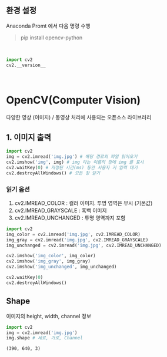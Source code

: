 ## 환경 설정
Anaconda Promt 에서 다음 명령 수행  
> pip install opencv-python

<br>

```python
import cv2
cv2.__version__
````

<br>

# OpenCV(Computer Vision)
다양한 영상 (이미지) / 동영상 처리에 사용되는 오픈소스 라이브러리

## 1. 이미지 출력

```python
import cv2
img = cv2.imread('img.jpg') # 해당 경로의 파일 읽어오기
cv2.imshow('img', img) # img 라는 이름의 창에 img 를 표시
cv2.waitKey(0) # 지정된 시간(ms) 동안 사용자 키 입력 대기
cv2.destroyAllWindows() # 모든 창 닫기
```

### 읽기 옵션
1. cv2.IMREAD_COLOR : 컬러 이미지. 투명 영역은 무시 (기본값)
1. cv2.IMREAD_GRAYSCALE : 흑백 이미지
1. cv2.IMREAD_UNCHANGED : 투명 영역까지 포함

```python
import cv2
img_color = cv2.imread('img.jpg', cv2.IMREAD_COLOR)
img_gray = cv2.imread('img.jpg', cv2.IMREAD_GRAYSCALE)
img_unchanged = cv2.imread('img.jpg', cv2.IMREAD_UNCHANGED)

cv2.imshow('img_color', img_color)
cv2.imshow('img_gray', img_gray)
cv2.imshow('img_unchanged', img_unchanged)

cv2.waitKey(0)
cv2.destroyAllWindows()
```

## Shape
이미지의 height, width, channel 정보

```python
import cv2
img = cv2.imread('img.jpg')
img.shape # 세로, 가로, Channel
```
```
(390, 640, 3)
```
